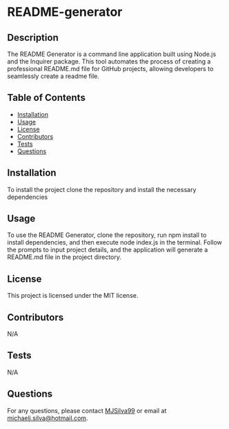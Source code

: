 # README-generator
  ## Description
  The README Generator is a command line application built using Node.js and the Inquirer package. This tool automates the process of creating a professional README.md file for GitHub projects, allowing developers to seamlessly create a readme file.
  
  ## Table of Contents
  - [Installation](#installation)
  - [Usage](#usage)
  - [License](#license)
  - [Contributors](#contributors)
  - [Tests](#tests)
  - [Questions](#questions)
  
  ## Installation
  To install the project clone the repository and install the necessary dependencies
  
  ## Usage
  To use the README Generator, clone the repository, run npm install to install dependencies, and then execute node index.js in the terminal. Follow the prompts to input project details, and the application will generate a README.md file in the project directory.
  
  ## License
  This project is licensed under the MIT license.
  
  ## Contributors
  N/A
  
  ## Tests
  N/A
  
  ## Questions
  For any questions, please contact [MJSilva99](https://github.com/MJSilva99) or email at michaelj.silva@hotmail.com.   
